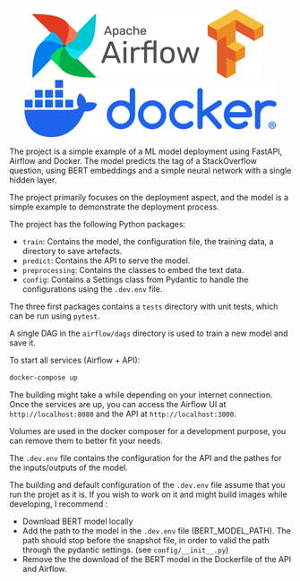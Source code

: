 <!-- Load images from images/ -->
<p align="center">
  <img src="images/airflow.png" alt="Airflow Logo" width="300">
  <img src="images/tensorflow.png" alt="TensorFlow Logo" width="100" style="margin-left: 10px; margin-right: 10px;">
  <img src="images/docker.png" alt="Docker Logo" width="450">
</p>


The project is a simple example of a ML model deployment using FastAPI, Airflow and Docker. The model predicts the tag of a StackOverflow question, using BERT embeddings and a simple neural network with a single hidden layer. 

The project primarily focuses on the deployment aspect, and the model is a simple example to demonstrate the deployment process.

The project has the following Python packages:
- `train`: Contains the model, the configuration file, the training data, a directory to save artefacts.
- `predict`: Contains the API to serve the model.
- `preprocessing`: Contains the classes to embed the text data.
- `config`: Contains a Settings class from Pydantic to handle the configurations using the `.dev.env` file.

The three first packages contains a `tests` directory with unit tests, which can be run using `pytest`.

A single DAG in the `airflow/dags` directory is used to train a new model and save it.

To start all services (Airflow + API):

```bash
docker-compose up
```

The building might take a while depending on your internet connection. 
Once the services are up, you can access the Airflow UI at `http://localhost:8080` and the API at `http://localhost:3000`.


Volumes are used in the docker composer for a development purpose, you can remove them to better fit your needs.

The `.dev.env` file contains the configuration for the API and the pathes for the inputs/outputs of the model.

The building and default configuration of the `.dev.env` file assume that you run the projet as it is. If you wish to work on it and might build images while developing, I recommend :
- Download BERT model locally
- Add the path to the model in the `.dev.env` file (BERT_MODEL_PATH). The path should stop before the snapshot file, in order to valid the path through the pydantic settings. (see `config/__init__.py`)
- Remove the the download of the BERT model in the Dockerfile of the API and Airflow.